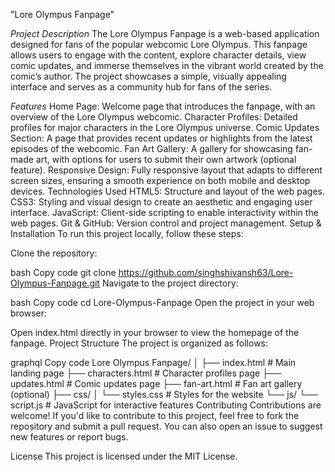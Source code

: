  "Lore Olympus Fanpage"

*Project Description*
The Lore Olympus Fanpage is a web-based application designed for fans of the popular webcomic Lore Olympus. This fanpage allows users to engage with the content, explore character details, view comic updates, and immerse themselves in the vibrant world created by the comic’s author. The project showcases a simple, visually appealing interface and serves as a community hub for fans of the series.

*Features*
Home Page: Welcome page that introduces the fanpage, with an overview of the Lore Olympus webcomic.
Character Profiles: Detailed profiles for major characters in the Lore Olympus universe.
Comic Updates Section: A page that provides recent updates or highlights from the latest episodes of the webcomic.
Fan Art Gallery: A gallery for showcasing fan-made art, with options for users to submit their own artwork (optional feature).
Responsive Design: Fully responsive layout that adapts to different screen sizes, ensuring a smooth experience on both mobile and desktop devices.
Technologies Used
HTML5: Structure and layout of the web pages.
CSS3: Styling and visual design to create an aesthetic and engaging user interface.
JavaScript: Client-side scripting to enable interactivity within the web pages.
Git & GitHub: Version control and project management.
Setup & Installation
To run this project locally, follow these steps:

Clone the repository:

bash
Copy code
git clone https://github.com/singhshivansh63/Lore-Olympus-Fanpage.git
Navigate to the project directory:

bash
Copy code
cd Lore-Olympus-Fanpage
Open the project in your web browser:

Open index.html directly in your browser to view the homepage of the fanpage.
Project Structure
The project is organized as follows:

graphql
Copy code
Lore Olympus Fanpage/
│
├── index.html           # Main landing page
├── characters.html      # Character profiles page
├── updates.html         # Comic updates page
├── fan-art.html         # Fan art gallery (optional)
├── css/
│   └── styles.css       # Styles for the website
└── js/
    └── script.js        # JavaScript for interactive features
Contributing
Contributions are welcome! If you'd like to contribute to this project, feel free to fork the repository and submit a pull request. You can also open an issue to suggest new features or report bugs.

License
This project is licensed under the MIT License.
